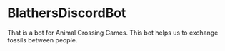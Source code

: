 # BlathersDiscordBot
That is  a bot for Animal Crossing Games. This bot helps us to exchange fossils between people. 
